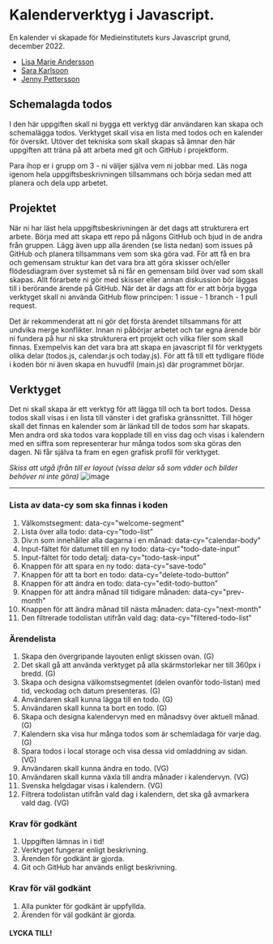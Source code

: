 # Kalenderverktyg i Javascript.

En kalender vi skapade för Medieinstitutets kurs Javascript grund, december 2022.

- [Lisa Marie Andersson](https://github.com/lisamarieandersson)
- [Sara Karlsoon](https://github.com/frontendsara)
- [Jenny Pettersson](https://github.com/jesnagbg)

<H2>Schemalagda todos</H2>
I den här uppgiften skall ni bygga ett verktyg där användaren kan skapa och schemalägga todos. Verktyget skall visa en lista med todos och en kalender för översikt. Utöver det tekniska som skall skapas så ämnar den här uppgiften att träna på att arbeta med git och GitHub i projektform.

Para ihop er i grupp om 3 - ni väljer själva vem ni jobbar med. Läs noga igenom hela uppgiftsbeskrivningen tillsammans och börja sedan med att planera och dela upp arbetet.

<H2>Projektet</H2>
När ni har läst hela uppgiftsbeskrivningen är det dags att strukturera ert arbete. Börja med att skapa ett repo på någons GitHub och bjud in de andra från gruppen. Lägg även upp alla ärenden (se lista nedan) som issues på GitHub och planera tillsammans vem som ska göra vad. För att få en bra och gemensam struktur kan det vara bra att göra skisser och/eller flödesdiagram över systemet så ni får en gemensam bild över vad som skall skapas. Allt förarbete ni gör med skisser eller annan diskussion bör läggas till i berörande ärende på GitHub. När det är dags att för er att börja bygga verktyget skall ni använda GitHub flow principen: 1 issue - 1 branch - 1 pull request.

Det är rekommenderat att ni gör det första ärendet tillsammans för att undvika merge konflikter. Innan ni påbörjar arbetet och tar egna ärende bör ni fundera på hur ni ska strukturera ert projekt och vilka filer som skall finnas. Exempelvis kan det vara bra att skapa en javascript fil för verktygets olika delar (todos.js, calendar.js och today.js). För att få till ett tydligare flöde i koden bör ni även skapa en huvudfil (main.js) där programmet börjar.

<H2>Verktyget</H2>
Det ni skall skapa är ett verktyg för att lägga till och ta bort todos. Dessa todos skall visas i en lista till vänster i det grafiska gränssnittet. Till höger skall det finnas en kalender som är länkad till de todos som har skapats. Men andra ord ska todos vara kopplade till en viss dag och visas i kalendern med en siffra som representerar hur många todos som ska göras den dagen. Ni får själva ta fram en egen grafisk profil för verktyget.

_Skiss att utgå ifrån till er layout (vissa delar så som väder och bilder behöver ni inte göra)_
![image](https://user-images.githubusercontent.com/89253350/190601575-f8ef32d0-2fcc-47ff-b44b-dddb082c2db7.png)

---

<H3>Lista av data-cy som ska finnas i koden</H3>

1. Välkomstsegment: data-cy="welcome-segment"
2. Lista över alla todo: data-cy="todo-list”
3. Div:n som innehåller alla dagarna i en månad: data-cy="calendar-body"
4. Input-fältet för datumet till en ny todo: data-cy="todo-date-input"
5. Input-fältet för todo detalj: data-cy="todo-task-input"
6. Knappen för att spara en ny todo: data-cy="save-todo"
7. Knappen för att ta bort en todo: data-cy="delete-todo-button”
8. Knappen för att ändra en todo: data-cy="edit-todo-button”
9. Knappen för att ändra månad till tidigare månaden: data-cy="prev-month"
10. Knappen för att ändra månad till nästa månaden: data-cy="next-month"
11. Den filtrerade todolistan utifrån vald dag: data-cy="filtered-todo-list"

<H3>Ärendelista</H3>

1. Skapa den övergripande layouten enligt skissen ovan. (G)
2. Det skall gå att använda verktyget på alla skärmstorlekar ner till 360px i bredd. (G)
3. Skapa och designa välkomstsegmentet (delen ovanför todo-listan) med tid, veckodag och datum presenteras. (G)
4. Användaren skall kunna lägga till en todo. (G)
5. Användaren skall kunna ta bort en todo. (G)
6. Skapa och designa kalendervyn med en månadsvy över aktuell månad. (G)
7. Kalendern ska visa hur många todos som är schemladaga för varje dag. (G)
8. Spara todos i local storage och visa dessa vid omladdning av sidan. (VG)
9. Användaren skall kunna ändra en todo. (VG)
10. Användaren skall kunna växla till andra månader i kalendervyn. (VG)
11. Svenska helgdagar visas i kalendern. (VG)
12. Filtrera todolistan utifrån vald dag i kalendern, det ska gå avmarkera vald dag. (VG)

<H3>Krav för godkänt</H3>

1. Uppgiften lämnas in i tid!
2. Verktyget fungerar enligt beskrivning.
3. Ärenden för godkänt är gjorda.
4. Git och GitHub har används enligt beskrivning.

<H3>Krav för väl godkänt</H3>

1. Alla punkter för godkänt är uppfyllda.
2. Ärenden för väl godkänt är gjorda.

<H4>LYCKA TILL!</H4>
